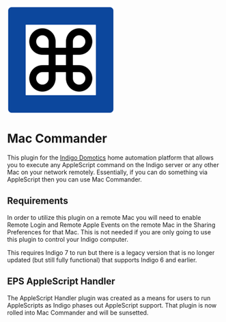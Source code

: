 ![](https://github.com/Colorado4Wheeler/WikiDocs/blob/master/Mac-Commander/Logo.png)


# Mac Commander

This plugin for the [Indigo Domotics](http://www.indigodomo.com/) home automation platform that allows you to execute any AppleScript command on the Indigo server or any other Mac on your network remotely.  Essentially, if you can do something via AppleScript then you can use Mac Commander.

## Requirements

In order to utilize this plugin on a remote Mac you will need to enable Remote Login and Remote Apple Events on the remote Mac in the Sharing Preferences for that Mac.  This is not needed if you are only going to use this plugin to control your Indigo computer.

This requires Indigo 7 to run but there is a legacy version that is no longer updated (but still fully functional) that supports Indigo 6 and earlier.

## EPS AppleScript Handler

The AppleScript Handler plugin was created as a means for users to run AppleScripts as Indigo phases out AppleScript support.  That plugin is now rolled into Mac Commander and will be sunsetted.
